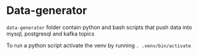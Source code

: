 # Data-generator

`data-generator` folder contain python and bash scripts that push data into mysql, postgresql and kafka topics

To run a python script activate the venv by running `. .venv/bin/activate`